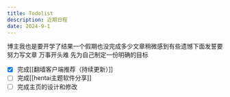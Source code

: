 ```yaml
---
title: Todolist
description: 近期日程
date: 2024-9-1
---
```

博主我也是要开学了结果一个假期也没完成多少文章稍微感到有些遗憾下面发誓要努力写文章
万事开头难 先为自己制定一份明确的目标
- [x] 完成[[翻墙客户端推荐（持续更新）]]
- [ ] 完成[[hentai主题软件分享]]
- [ ] 完成主页的设计和修改